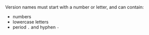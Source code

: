 Version names must start with a number or letter, and can contain:
- numbers
- lowercase letters
- period `.` and hyphen `-`